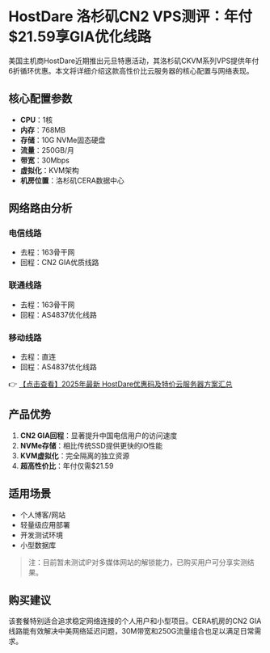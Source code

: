 # HostDare 洛杉矶CN2 VPS测评：年付$21.59享GIA优化线路

美国主机商HostDare近期推出元旦特惠活动，其洛杉矶CKVM系列VPS提供年付6折循环优惠。本文将详细介绍这款高性价比云服务器的核心配置与网络表现。

## 核心配置参数

- **CPU**：1核
- **内存**：768MB
- **存储**：10G NVMe固态硬盘
- **流量**：250GB/月
- **带宽**：30Mbps
- **虚拟化**：KVM架构
- **机房位置**：洛杉矶CERA数据中心

## 网络路由分析

### 电信线路
- 去程：163骨干网
- 回程：CN2 GIA优质线路

### 联通线路
- 去程：163骨干网
- 回程：AS4837优化线路

### 移动线路
- 去程：直连
- 回程：AS4837优化线路

👉 [【点击查看】2025年最新 HostDare优惠码及特价云服务器方案汇总](https://bit.ly/hostdare)

## 产品优势

1. **CN2 GIA回程**：显著提升中国电信用户的访问速度
2. **NVMe存储**：相比传统SSD提供更快的IO性能
3. **KVM虚拟化**：完全隔离的独立资源
4. **超高性价比**：年付仅需$21.59

## 适用场景

- 个人博客/网站
- 轻量级应用部署
- 开发测试环境
- 小型数据库

> 注：目前暂未测试IP对多媒体网站的解锁能力，已购买用户可分享实测结果。

## 购买建议

该套餐特别适合追求稳定网络连接的个人用户和小型项目。CERA机房的CN2 GIA线路能有效解决中美网络延迟问题，30M带宽和250G流量组合也足以满足日常需求。